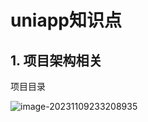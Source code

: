 # uniapp知识点

## 1. 项目架构相关

项目目录

![image-20231109233208935](https://cdn.fengxianhub.top/resources-master/image-20231109233208935.png)




